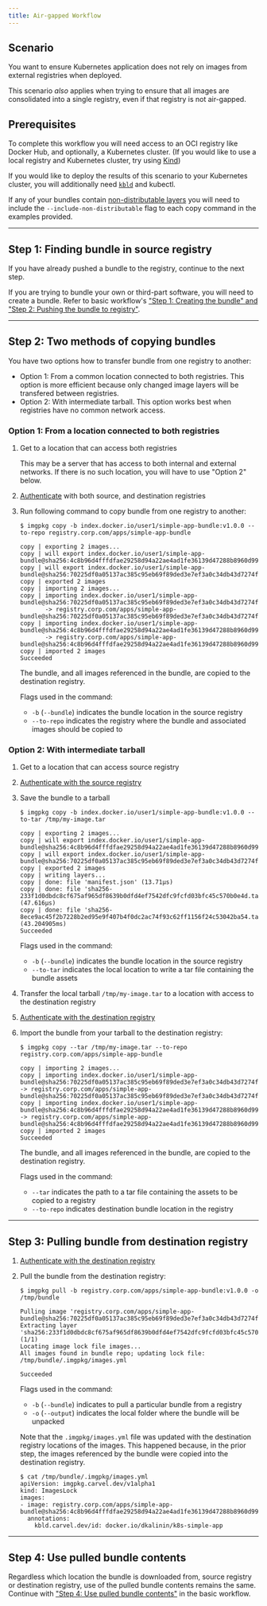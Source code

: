 ```yaml
---
title: Air-gapped Workflow
---
```


## Scenario

You want to ensure Kubernetes application does not rely on images from external registries when deployed.

This scenario _also_ applies when trying to ensure that all images are consolidated into a single registry, even if that registry is not air-gapped.

## Prerequisites

To complete this workflow you will need access to an OCI registry like Docker Hub, and optionally, 
a Kubernetes cluster. (If you would like to use a local registry and Kubernetes cluster, try using [Kind](https://kind.sigs.k8s.io/docs/user/local-registry/))

If you would like to deploy the results of this scenario to your Kubernetes cluster, you will additionally need [`kbld`](/kbld) and kubectl.

If any of your bundles contain [non-distributable layers](commands.md#non-distributable-or-foreign-layers) you will need to include
the `--include-non-distributable` flag to each copy command in the examples provided.

---
## Step 1: Finding bundle in source registry

If you have already pushed a bundle to the registry, continue to the next step.

If you are trying to bundle your own or third-part software, you will need to create a bundle. Refer to basic workflow's ["Step 1: Creating the bundle" and "Step 2: Pushing the bundle to registry"](basic-workflow.md#step-1-creating-the-bundle).

---
## Step 2: Two methods of copying bundles

You have two options how to transfer bundle from one registry to another:

- Option 1: From a common location connected to both registries. This option is more efficient because only changed image layers will be transfered between registries.
- Option 2: With intermediate tarball. This option works best when registries have no common network access.

### Option 1: From a location connected to both registries

1. Get to a location that can access both registries

    This may be a server that has access to both internal and external networks. If there is no such location, you will have to use "Option 2" below.

1. [Authenticate](auth.md) with both source, and destination registries

1. Run following command to copy bundle from one registry to another:

    ```bash-plain
    $ imgpkg copy -b index.docker.io/user1/simple-app-bundle:v1.0.0 --to-repo registry.corp.com/apps/simple-app-bundle

    copy | exporting 2 images...
    copy | will export index.docker.io/user1/simple-app-bundle@sha256:4c8b96d4fffdfae29258d94a22ae4ad1fe36139d47288b8960d9958d1e63a9d0
    copy | will export index.docker.io/user1/simple-app-bundle@sha256:70225df0a05137ac385c95eb69f89ded3e7ef3a0c34db43d7274fd9eba3705bb
    copy | exported 2 images
    copy | importing 2 images...
    copy | importing index.docker.io/user1/simple-app-bundle@sha256:70225df0a05137ac385c95eb69f89ded3e7ef3a0c34db43d7274fd9eba3705bb
           -> registry.corp.com/apps/simple-app-bundle@sha256:70225df0a05137ac385c95eb69f89ded3e7ef3a0c34db43d7274fd9eba3705bb...
    copy | importing index.docker.io/user1/simple-app-bundle@sha256:4c8b96d4fffdfae29258d94a22ae4ad1fe36139d47288b8960d9958d1e63a9d0
           -> registry.corp.com/apps/simple-app-bundle@sha256:4c8b96d4fffdfae29258d94a22ae4ad1fe36139d47288b8960d9958d1e63a9d0...
    copy | imported 2 images
    Succeeded
    ```

    The bundle, and all images referenced in the bundle, are copied to the destination registry.

    Flags used in the command:
      * `-b` (`--bundle`) indicates the bundle location in the source registry
      * `--to-repo` indicates the registry where the bundle and associated images should be copied to

### Option 2: With intermediate tarball

1. Get to a location that can access source registry

1. [Authenticate with the source registry](auth.md)

1. Save the bundle to a tarball

    ```bash-plain
    $ imgpkg copy -b index.docker.io/user1/simple-app-bundle:v1.0.0 --to-tar /tmp/my-image.tar

    copy | exporting 2 images...
    copy | will export index.docker.io/user1/simple-app-bundle@sha256:4c8b96d4fffdfae29258d94a22ae4ad1fe36139d47288b8960d9958d1e63a9d0
    copy | will export index.docker.io/user1/simple-app-bundle@sha256:70225df0a05137ac385c95eb69f89ded3e7ef3a0c34db43d7274fd9eba3705bb
    copy | exported 2 images
    copy | writing layers...
    copy | done: file 'manifest.json' (13.71µs)
    copy | done: file 'sha256-233f1d0dbdc8cf675af965df8639b0dfd4ef7542dfc9fcfd03bfc45c570b0e4d.tar.gz' (47.616µs)
    copy | done: file 'sha256-8ece9ac45f2b7228b2ed95e9f407b4f0dc2ac74f93c62ff1156f24c53042ba54.tar.gz' (43.204905ms)
    Succeeded
    ```

    Flags used in the command:
      * `-b` (`--bundle`) indicates the bundle location in the source registry
      * `--to-tar` indicates the local location to write a tar file containing the bundle assets

1. Transfer the local tarball `/tmp/my-image.tar` to a location with access to the destination registry

1. [Authenticate with the destination registry](auth.md)

1. Import the bundle from your tarball to the destination registry:

    ```bash-plain
    $ imgpkg copy --tar /tmp/my-image.tar --to-repo registry.corp.com/apps/simple-app-bundle

    copy | importing 2 images...
    copy | importing index.docker.io/user1/simple-app-bundle@sha256:70225df0a05137ac385c95eb69f89ded3e7ef3a0c34db43d7274fd9eba3705bb -> registry.corp.com/apps/simple-app-bundle@sha256:70225df0a05137ac385c95eb69f89ded3e7ef3a0c34db43d7274fd9eba3705bb...
    copy | importing index.docker.io/user1/simple-app-bundle@sha256:4c8b96d4fffdfae29258d94a22ae4ad1fe36139d47288b8960d9958d1e63a9d0 -> registry.corp.com/apps/simple-app-bundle@sha256:4c8b96d4fffdfae29258d94a22ae4ad1fe36139d47288b8960d9958d1e63a9d0...
    copy | imported 2 images
    Succeeded
    ```

    The bundle, and all images referenced in the bundle, are copied to the destination registry.

    Flags used in the command:
      * `--tar` indicates the path to a tar file containing the assets to be copied to a registry
      * `--to-repo` indicates destination bundle location in the registry

---
## Step 3: Pulling bundle from destination registry

1. [Authenticate with the destination registry](auth.md)

1. Pull the bundle from the destination registry:

    ```bash-plain
    $ imgpkg pull -b registry.corp.com/apps/simple-app-bundle:v1.0.0 -o /tmp/bundle

    Pulling image 'registry.corp.com/apps/simple-app-bundle@sha256:70225df0a05137ac385c95eb69f89ded3e7ef3a0c34db43d7274fd9eba3705bb'
    Extracting layer 'sha256:233f1d0dbdc8cf675af965df8639b0dfd4ef7542dfc9fcfd03bfc45c570b0e4d' (1/1)
    Locating image lock file images...
    All images found in bundle repo; updating lock file: /tmp/bundle/.imgpkg/images.yml

    Succeeded
    ```

    Flags used in the command:
      * `-b` (`--bundle`) indicates to pull a particular bundle from a registry
      * `-o` (`--output`) indicates the local folder where the bundle will be unpacked

    Note that the `.imgpkg/images.yml` file was updated with the destination registry locations of the images. This happened because, in the prior step, the images referenced by the bundle were copied into the destination registry.

    ```bash-plain
    $ cat /tmp/bundle/.imgpkg/images.yml
    apiVersion: imgpkg.carvel.dev/v1alpha1
    kind: ImagesLock
    images:
    - image: registry.corp.com/apps/simple-app-bundle@sha256:4c8b96d4fffdfae29258d94a22ae4ad1fe36139d47288b8960d9958d1e63a9d0
      annotations:
        kbld.carvel.dev/id: docker.io/dkalinin/k8s-simple-app
    ```

---
## Step 4: Use pulled bundle contents

Regardless which location the bundle is downloaded from, source registry or destination registry, use of the pulled bundle contents remains the same. Continue with ["Step 4: Use pulled bundle contents"](basic-workflow.md#step-4-use-pulled-bundle-contents) in the basic workflow.
